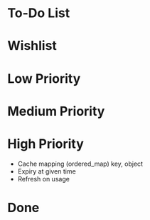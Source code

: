 # To-Do List

# Wishlist

# Low Priority

# Medium Priority

# High Priority
- Cache mapping (ordered_map)
	key, object
- Expiry at given time
- Refresh on usage


# Done
